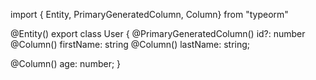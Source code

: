 import { Entity, PrimaryGeneratedColumn, Column} from "typeorm"

@Entity()
export class User {
@PrimaryGeneratedColumn()
id?: number
@Column()
firstName: string
@Column()
lastName: string;

@Column()
age: number;
}
